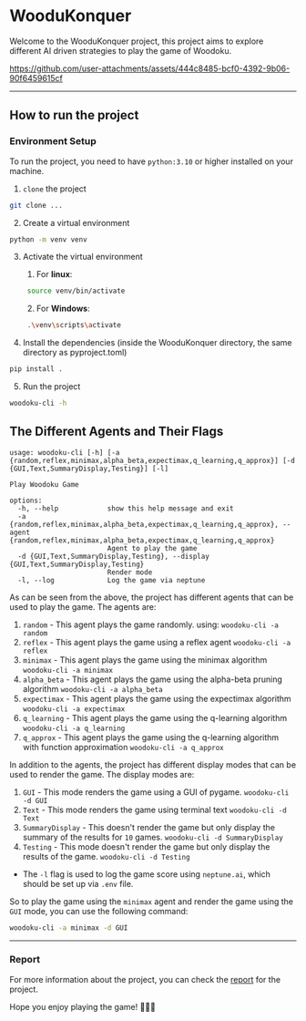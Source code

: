 # WooduKonquer

Welcome to the WooduKonquer project, this project aims to explore different AI driven strategies to 
play the game of Woodoku.

https://github.com/user-attachments/assets/444c8485-bcf0-4392-9b06-90f6459615cf

---
## How to run the project

### Environment Setup
To run the project, you need to have `python:3.10` or higher installed on your machine.
1. `clone` the project
```bash
git clone ...
```
2. Create a virtual environment
```bash
python -m venv venv
```
3. Activate the virtual environment 
   1. For **linux**:
   ```bash
    source venv/bin/activate
    ```
   2. For **Windows**:
   ```bash
    .\venv\scripts\activate
    ```

4. Install the dependencies (inside the WooduKonquer directory, the same directory as pyproject.toml)
```bash
pip install .
```
5. Run the project
```bash
woodoku-cli -h
```

## The Different Agents and Their Flags

```Usage
usage: woodoku-cli [-h] [-a {random,reflex,minimax,alpha_beta,expectimax,q_learning,q_approx}] [-d {GUI,Text,SummaryDisplay,Testing}] [-l]

Play Woodoku Game

options:
  -h, --help            show this help message and exit
  -a {random,reflex,minimax,alpha_beta,expectimax,q_learning,q_approx}, --agent {random,reflex,minimax,alpha_beta,expectimax,q_learning,q_approx}
                        Agent to play the game
  -d {GUI,Text,SummaryDisplay,Testing}, --display {GUI,Text,SummaryDisplay,Testing}
                        Render mode
  -l, --log             Log the game via neptune

```
As can be seen from the above, the project has different agents that can be used to play the game. The agents are:
1. `random` - This agent plays the game randomly. using: `woodoku-cli -a random`
2. `reflex` - This agent plays the game using a reflex agent `woodoku-cli -a reflex`
3. `minimax` - This agent plays the game using the minimax algorithm `woodoku-cli -a minimax`
4. `alpha_beta` - This agent plays the game using the alpha-beta pruning algorithm `woodoku-cli -a alpha_beta`
5. `expectimax` - This agent plays the game using the expectimax algorithm `woodoku-cli -a expectimax`
6. `q_learning` - This agent plays the game using the q-learning algorithm `woodoku-cli -a q_learning`
7. `q_approx` - This agent plays the game using the q-learning algorithm with function approximation `woodoku-cli -a q_approx`

In addition to the agents, the project has different display modes that can be used to render the game. The display modes are:
1. `GUI` - This mode renders the game using a GUI of pygame. `woodoku-cli -d GUI`
2. `Text` - This mode renders the game using terminal text `woodoku-cli -d Text`
3. `SummaryDisplay` - This doesn't render the game but only display the summary of the 
   results for `10` games. `woodoku-cli -d SummaryDisplay`
4. `Testing` - This mode doesn't render the game but only display the results of the game. `woodoku-cli -d Testing`

* The `-l` flag is used to log the game score using `neptune.ai`, which should be set up via `.env` file.

So to play the game using the `minimax` agent and render the game using the `GUI` mode, you can use the following command:
```bash
woodoku-cli -a minimax -d GUI
```
---
### Report
For more information about the project, you can check the
[report](https://drive.google.com/file/d/1iBA_bMo2xjarJwCBzh8i9g2XFQLSVJax/view?usp=sharing) for the project.

Hope you enjoy playing the game! 🎉🎉🎉

